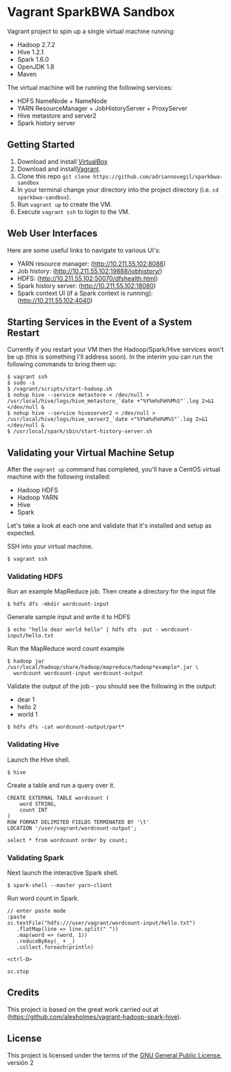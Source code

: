 # Vagrant SparkBWA Sandbox

Vagrant project to spin up a single virtual machine running:

 * Hadoop 2.7.2
 * Hive 1.2.1
 * Spark 1.6.0
 * OpenJDK 1.8
 * Maven

The virtual machine will be running the following services:

 * HDFS NameNode + NameNode
 * YARN ResourceManager + JobHistoryServer + ProxyServer
 * Hive metastore and server2
 * Spark history server

## Getting Started

 1. Download and install [VirtualBox](https://www.virtualbox.org/wiki/Downloads)
 2. Download and install[Vagrant](http://www.vagrantup.com/downloads.html).
 3. Clone this repo ```git clone https://github.com/adriannovegil/sparkbwa-sandbox```
 4. In your terminal change your directory into the project directory (i.e. `cd sparkbwa-sandbox`).
 5. Run ```vagrant up``` to create the VM.
 6. Execute ```vagrant ssh``` to login to the VM.

## Web User Interfaces

Here are some useful links to navigate to various UI's:

 * YARN resource manager:  (http://10.211.55.102:8088)
 * Job history:  (http://10.211.55.102:19888/jobhistory/)
 * HDFS: (http://10.211.55.102:50070/dfshealth.html)
 * Spark history server: (http://10.211.55.102:18080)
 * Spark context UI (if a Spark context is running): (http://10.211.55.102:4040)

## Starting Services in the Event of a System Restart

Currently if you restart your VM then the Hadoop/Spark/Hive services won't be
up (this is something I'll address soon).  In the interim you can run the
following commands to bring them up:

```
$ vagrant ssh
$ sudo -s
$ /vagrant/scripts/start-hadoop.sh
$ nohup hive --service metastore < /dev/null > /usr/local/hive/logs/hive_metastore_`date +"%Y%m%d%H%M%S"`.log 2>&1 </dev/null &
$ nohup hive --service hiveserver2 < /dev/null > /usr/local/hive/logs/hive_server2_`date +"%Y%m%d%H%M%S"`.log 2>&1 </dev/null &
$ /usr/local/spark/sbin/start-history-server.sh
```

## Validating your Virtual Machine Setup

After the ```vagrant up``` command has completed, you'll have a CentOS
virtual machine with the following installed:

 * Hadoop HDFS
 * Hadoop YARN
 * Hive
 * Spark

Let's take a look at each one and validate that it's installed and
setup as expected.

SSH into your virtual machine.

```
$ vagrant ssh
```

### Validating HDFS

Run an example MapReduce job. Then create a directory for the input file

```
$ hdfs dfs -mkdir wordcount-input
```

Generate sample input and write it to HDFS

```
$ echo "hello dear world hello" | hdfs dfs -put - wordcount-input/hello.txt
```

Run the MapReduce word count example

```
$ hadoop jar /usr/local/hadoop/share/hadoop/mapreduce/hadoop*example*.jar \
  wordcount wordcount-input wordcount-output
```

Validate the output of the job - you should see the following in the output:
 * dear   1
 * hello  2
 * world  1

```
$ hdfs dfs -cat wordcount-output/part*
```

### Validating Hive

Launch the Hive shell.

```
$ hive
```

Create a table and run a query over it.

```
CREATE EXTERNAL TABLE wordcount (
    word STRING,
    count INT
)
ROW FORMAT DELIMITED FIELDS TERMINATED BY '\t'
LOCATION '/user/vagrant/wordcount-output';

select * from wordcount order by count;
```

### Validating Spark

Next launch the interactive Spark shell.

```
$ spark-shell --master yarn-client
```

Run word count in Spark.

```
// enter paste mode
:paste
sc.textFile("hdfs:///user/vagrant/wordcount-input/hello.txt")
   .flatMap(line => line.split(" "))
   .map(word => (word, 1))
   .reduceByKey(_ + _)
   .collect.foreach(println)

<ctrl-D>

sc.stop
```

## Credits

This project is based on the great work carried out at
(https://github.com/alexholmes/vagrant-hadoop-spark-hive).

## License

This project is licensed under the terms of the [GNU General Public License](./LICENSE), versión 2
